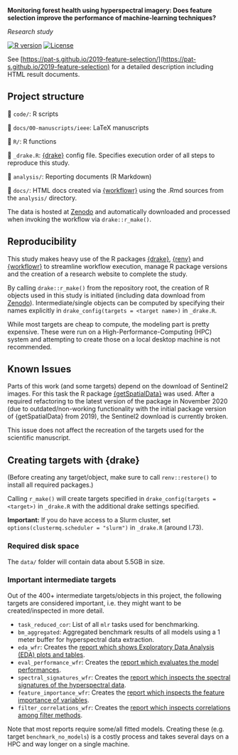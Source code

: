 **Monitoring forest health using hyperspectral imagery: Does feature selection improve the performance of machine-learning techniques?**

_Research study_

<!-- badges: start -->

[![R version](https://img.shields.io/badge/R_Version-4.0.4-brightgreen.svg)](https://cran.r-project.org/) [![License](https://img.shields.io/github/license/mashape/apistatus.svg)](http://choosealicense.com/licenses/mit/)

<!-- badges: end -->

See [https://pat-s.github.io/2019-feature-selection/](https://pat-s.github.io/2019-feature-selection) for a detailed description including HTML result documents.

## Project structure

:notebook_with_decorative_cover: `code/`: R scripts

:notebook_with_decorative_cover: `docs/00-manuscripts/ieee`: LaTeX manuscripts

:notebook_with_decorative_cover: `R/`: R functions

:notebook_with_decorative_cover: `_drake.R`: [{drake}](https://docs.ropensci.org/drake/) config file.
Specifies execution order of all steps to reproduce this study.

:notebook_with_decorative_cover: `analysis/`: Reporting documents (R Markdown)

:notebook_with_decorative_cover: `docs/`: HTML docs created via [{workflowr}](https://jdblischak.github.io/workflowr/) using the .Rmd sources from the `analysis/` directory.

The data is hosted at [Zenodo](https://doi.org/10.5281/zenodo.2635403) and automatically downloaded and processed when invoking the workflow via `drake::r_make()`.

## Reproducibility

This study makes heavy use of the R packages [{drake}](https://docs.ropensci.org/drake/), [{renv}](https://rstudio.github.io/renv/index.html) and [{workflowr}](https://jdblischak.github.io/workflowr/) to streamline workflow execution, manage R package versions and the creation of a research website to complete the study.

By calling `drake::r_make()` from the repository root, the creation of R objects used in this study is initiated (including data download from [Zenodo](https://doi.org/10.5281/zenodo.2635403)).
Intermediate/single objects can be computed by specifying their names explicitly in `drake_config(targets = <target name>)` in `_drake.R`.

While most targets are cheap to compute, the modeling part is pretty expensive.
These were run on a High-Performance-Computing (HPC) system and attempting to create those on a local desktop machine is not recommended.

## Known Issues

Parts of this work (and some targets) depend on the download of Sentinel2 images.
For this task the R package [{getSpatialData}](https://github.com/16EAGLE/getSpatialData) was used.
After a required refactoring to the latest version of the package in November 2020 (due to outdated/non-working functionality with the initial package version of {getSpatialData} from 2019), the Sentinel2 download is currently broken.

This issue does not affect the recreation of the targets used for the scientific manuscript.

## Creating targets with {drake}

(Before creating any target/object, make sure to call `renv::restore()` to install all required packages.)

Calling `r_make()` will create targets specified in `drake_config(targets = <target>)` in `_drake.R` with the additional drake settings specified.

**Important:** If you do have access to a Slurm cluster, set `options(clustermq.scheduler = "slurm")` in `_drake.R` (around l.73).

### Required disk space

The `data/` folder will contain data about 5.5GB in size.

### Important intermediate targets

Out of the 400+ intermediate targets/objects in this project, the following targets are considered important, i.e. they might want to be created/inspected in more detail.

- `task_reduced_cor`: List of all `mlr` tasks used for benchmarking.
- `bm_aggregated`: Aggregated benchmark results of all models using a 1 meter buffer for hyperspectral data extraction.
- `eda_wfr`: Creates the [report which shows Exploratory Data Analysis (EDA) plots and tables](https://pat-s.github.io/2019-feature-selection/eda.html).
- `eval_performance_wfr`: Creates the [report which evaluates the model performances](https://pat-s.github.io/2019-feature-selection/eval-performance.html).
- `spectral_signatures_wfr`: Creates the [report which inspects the spectral signatures of the hyperspectral data](https://pat-s.github.io/2019-feature-selection/spectral-signatures.html).
- `feature_importance_wfr`: Creates the [report which inspects the feature importance of variables](https://pat-s.github.io/2019-feature-selection/feature-importance.html).
- `filter_correlations_wfr`: Creates the [report which inspects correlations among filter methods](https://pat-s.github.io/2019-feature-selection/feature-importance.html).

Note that most reports require some/all fitted models.
Creating these (e.g. target `benchmark_no_models`) is a costly process and takes several days on a HPC and way longer on a single machine.
